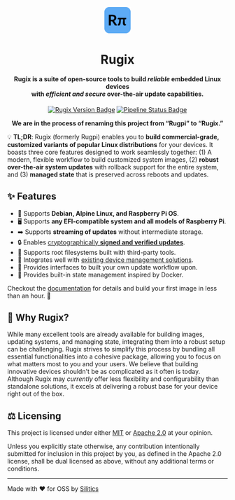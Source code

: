 <p align="center">
    <img src="./www/static/img/logo.svg" width="12%" alt="Rugpi Logo">
</p>
<h1 align="center">
    Rugix
</h1>
<h4 align="center">
    Rugix is a suite of open-source tools to build <em>reliable</em> embedded Linux devices
    <br>with <em>efficient and secure</em> over-the-air update capabilities.
</h4>
<p align="center">
  <a href="https://github.com/silitics/rugpi/releases"><img alt="Rugix Version Badge" src="https://img.shields.io/github/v/tag/silitics/rugpi?label=version"></a>
  <a href="https://github.com/silitics/rugpi/actions"><img alt="Pipeline Status Badge" src="https://img.shields.io/github/actions/workflow/status/silitics/rugpi/check-and-lint.yml"></a>
</p>

<p align="center">
    <strong>We are in the process of renaming this project from “Rugpi” to “Rugix.”</strong>
</p>

💡 **TL;DR**: Rugix (formerly Rugpi) enables you to **build commercial-grade, customized variants of popular Linux distributions** for your devices. It boasts three core features designed to work seamlessly together: (1) A modern, flexible workflow to build customized system images, (2) **robust over-the-air system updates** with rollback support for the entire system, and (3) **managed state** that is preserved across reboots and updates.

## ✨ Features

- 🌈 Supports **Debian, Alpine Linux, and Raspberry Pi OS**.
- 🖥️ Supports **any EFI-compatible system and all models of Raspberry Pi**.
- ➡️ Supports **streaming of updates** without intermediate storage.
- 🔒 Enables [cryptographically **signed and verified updates**](https://rugpi.io/docs/advanced/signed-updates).
- 🙌 Supports root filesystems built with third-party tools.
- 🔌 Integrates well with [existing device management solutions](https://rugpi.io/docs/advanced/device-management).
- 🧩 Provides interfaces to built your own update workflow upon.
- 💾 Provides built-in state management inspired by Docker.

Checkout the [documentation](https://oss.silitics.com/rugpi/) for details and build your first image in less than an hour. 🚀

## 🤔 Why Rugix?

While many excellent tools are already available for building images, updating systems, and managing state, integrating them into a robust setup can be challenging. Rugix strives to simplify this process by bundling all essential functionalities into a cohesive package, allowing you to focus on what matters most to you and your users. We believe that building innovative devices shouldn't be as complicated as it often is today. Although Rugix may *currently* offer less flexibility and configurability than standalone solutions, it excels at delivering a robust base for your device right out of the box.

## ⚖️ Licensing

This project is licensed under either [MIT](https://github.com/silitics/rugpi/blob/main/LICENSE-MIT) or [Apache 2.0](https://github.com/silitics/rugpi/blob/main/LICENSE-APACHE) at your opinion.

Unless you explicitly state otherwise, any contribution intentionally submitted for inclusion in this project by you, as defined in the Apache 2.0 license, shall be dual licensed as above, without any additional terms or conditions.

---

Made with ❤️ for OSS by [Silitics](https://www.silitics.com)
